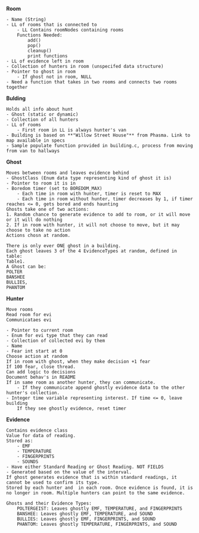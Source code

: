 **Room**

    - Name (String)
    - LL of rooms that is connected to
        - LL Contains roomNodes containing rooms
        Functions Needed:
            add()
            pop()
            cleanup()
            print functions
    - LL of evidence left in room
    - Collection of hunters in room (unspecifed data structure)
    - Pointer to ghost in room
        - If ghost not in room, NULL
    - Need a function that takes in two rooms and connects two rooms together
    

**Bulding**

    Holds all info about hunt
    - Ghost (static or dynamic)
    - Collection of all hunters
    - LL of rooms
        - First room in LL is always hunter's van
    - Building is based on **"Willow Street House"** from Phasma. Link to map available in specs
    - Sample populate function provided in building.c, process from moving from van to hallways

**Ghost** 

    Moves between rooms and leaves evidence behind
    - GhostClass (Enum data type representing kind of ghost it is)
    - Pointer to room it is in
    - Boredom timer (set to BOREDOM_MAX)
        - Each time in room with hunter, timer is reset to MAX
        - Each time in room without hunter, timer decreases by 1, if timer reaches <= 0, gets bored and ends haunting
    Ghosts take one of two actions:
    1. Random chance to generate evidence to add to room, or it will move or it will do nothing
    2. If in room with hunter, it will not choose to move, but it may choose to take no action
    Actions chosn at random.

    There is only ever ONE ghost in a building.
    Each ghost leaves 3 of the 4 EvidenceTypes at random, defined in table: 
    Table1.
    A Ghost can be: 
    POLTER
    BANSHEE
    BULLIES,
    PHANTOM

**Hunter**

    Move rooms
    Read room for evi
    Communicataes evi

    - Pointer to current room
    - Enum for evi type that they can read
    - Collection of collected evi by them
    - Name
    - Fear int start at 0
    Choose action at random
    If in room with ghost, when they make decision +1 fear
    If 100 fear, close thread.
    Can add logic to decisions
    Document behav's in README
    If in same room as another hunter, they can communicate.
        - If they communicate append ghostly evidence data to the other hunter's collection. 
    - Integer time variable representing interest. If time <= 0, leave building
        If they see ghostly evidence, reset timer

**Evidence**

    Contains evidence class
    Value for data of reading.
    Stored as:
        - EMF 
        - TEMPERATURE
        - FINGERPRINTS
        - SOUNDS
    - Have either Standard Reading or Ghost Reading. NOT FIELDS
    - Generated based on the value of the interval.
    If ghost generates evidence that is within standard readings, it cannot be used to confirm its type.
    Stored by each hunter and  in each room. Once evidence is found, it is no longer in room. Multiple hunters can point to the same evidence. 

    Ghosts and their Evidence Types:
        POLTERGEIST: Leaves ghostly EMF, TEMPERATURE, and FINGERPRINTS
        BANSHEE: Leaves ghostly EMF, TEMPERATURE, and SOUND
        BULLIES: Leaves ghostly EMF, FINGERPRINTS, and SOUND
        PHANTOM: Leaves ghostly TEMPERATURE, FINGERPRINTS, and SOUND




